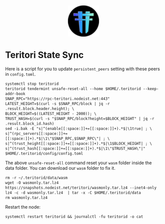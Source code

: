 <p align="center">
  <img height="100" height="auto" src="https://raw.githubusercontent.com/Nodeist/Kurulumlar/main/logos/teritori.png">
</p>


# Teritori State Sync
Here is a script for you to update `persistent_peers` setting with these peers in `config.toml`.

```
systemctl stop teritorid
teritorid tendermint unsafe-reset-all --home $HOME/.teritorid --keep-addr-book
SNAP_RPC="https://rpc-teritori.nodeist.net:443"
LATEST_HEIGHT=$(curl -s $SNAP_RPC/block | jq -r .result.block.header.height); \
BLOCK_HEIGHT=$((LATEST_HEIGHT - 2000)); \
TRUST_HASH=$(curl -s "$SNAP_RPC/block?height=$BLOCK_HEIGHT" | jq -r .result.block_id.hash)
sed -i.bak -E "s|^(enable[[:space:]]+=[[:space:]]+).*$|\1true| ; \
s|^(rpc_servers[[:space:]]+=[[:space:]]+).*$|\1\"$SNAP_RPC,$SNAP_RPC\"| ; \
s|^(trust_height[[:space:]]+=[[:space:]]+).*$|\1$BLOCK_HEIGHT| ; \
s|^(trust_hash[[:space:]]+=[[:space:]]+).*$|\1\"$TRUST_HASH\"|" $HOME/.teritorid/config/config.toml
```

The above `unsafe-reset-all` command reset your `wasm` folder inside the data folder. You can download our `wasm` folder to fix it.
```
rm -r ~/.teritorid/data/wasm
wget -O wasmonly.tar.lz4 https://snapshots.nodeist.net/teritori/wasmonly.tar.lz4 --inet4-only
lz4 -c -d wasmonly.tar.lz4  | tar -x -C $HOME/.teritorid/data
rm wasmonly.tar.lz4
```

Restart the node:
```
systemctl restart teritorid && journalctl -fu teritorid -o cat
```
